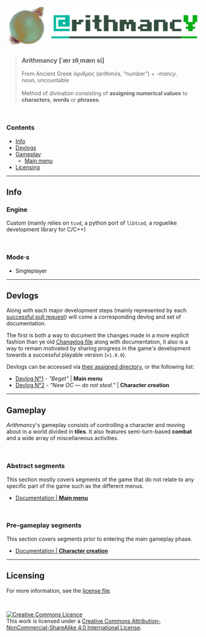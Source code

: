 # ![onions have many layers](/docs/_assets/meta/logo/cromniomancy.png)

> ### __Arithmancy__ [ˈær ɪθˌmæn si]<br>
> From Ancient Greek ἀριθμός (*arithmós*, “number”) + *-mancy*.<br>
> noun, uncountable
> <br><br>
> Method of divination consisting of __assigning numerical values__ to __characters__, __words__ or __phrases__.

&nbsp;

### Contents
- [Info](#info)
- [Devlogs](#devlogs)
- [Gameplay](#gameplay)
    - [Main menu](#main-menu)
- [Licensing](#licensing)
<!--- [Plot](#plot)-->
<!--- [Character creation](#character-creation)-->

---

## Info

<!--&nbsp;

### Credits

#### Programming
- NBRET-TOUCH-WASH-->

### Engine
Custom (mainly relies on `tcod`, a python port of `libtcod`, a roguelike development library for C/C++)

&nbsp;

### Mode·s

- Singleplayer

---

## Devlogs

Along with each major development steps (mainly represented by each [successful pull request](https://github.com/NBRET-TOUCH-WASH/arithmancy/pulls?q=is%3Apr+is%3Aclosed)) will come a corresponding devlog and set of documentation.

The first is both a way to document the changes made in a more explicit fashion than ye old [Changelog file](/CHANGELOG.md) along with documentation, it also is a way to remain motivated by sharing progress in the game's development towards a successful playable version (`v1.0.0`).

Devlogs can be accessed via [their assigned directory](/docs/meta/devlogs/), or the following list:

- [Devlog N°1](/docs/meta/devlogs/devlog1-mainMenu.md) - *"Beget"* | __Main menu__
- [Devlog N°2](/docs/meta/devlogs/devlog2-charCreation.md) - *"New OC — do not steal."* | __Character creation__

---

## Gameplay

*Arithmancy*'s gameplay consists of controlling a character and moving about in a world divided in __tiles__. It also features semi-turn-based __combat__ and a wide array of miscellaneous activities.

&nbsp;

### Abstract segments

This section mostly covers segments of the game that do not relate to any specific part of the game such as the different menus.

- [Documentation | **Main menu**](/docs/abstract/mainMenu/mainMenuDocs.md)

&nbsp;

### Pre-gameplay segments

This section covers segments prior to entering the main gameplay phase.

- [Documentation | **Character creation**](/docs/pre/charCreation/charCreatorDocs.md)

---

## Licensing

For more information, see the [license file](/LICENSE).

&nbsp;

<a rel="license" href="http://creativecommons.org/licenses/by-nc-sa/4.0/"><img alt="Creative Commons Licence" style="border-width:0" src="https://i.creativecommons.org/l/by-nc-sa/4.0/88x31.png" /></a><br />This work is licensed under a <a rel="license" href="http://creativecommons.org/licenses/by-nc-sa/4.0/">Creative Commons Attribution-NonCommercial-ShareAlike 4.0 International License</a>.
